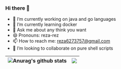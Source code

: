### Hi there 👋

<!--
**mrbooshehri/mrbooshehri** is a ✨ _special_ ✨ repository because its `README.md` (this file) appears on your GitHub profile.

- 🤔 I’m looking for help with ...
- ⚡ Fun fact: 
-->

- 🔭 I’m currently working on java and go languages
- 🌱 I’m currently learning docker
- 💬 Ask me about any think you want
- 😄 Pronouns: reza-rez
- 📫 How to reach me: reza6273757@gmail.com
- 👯 I’m looking to collaborate on pure shell scripts




| <img align="center" src="https://github-readme-stats.vercel.app/api?username=Reza-Rahmani1378&show_icons=true&include_all_commits=true&theme=buefy&hide_border=true" alt="Anurag's github stats" /> | <img align="center" src="https://github-readme-stats.vercel.app/api/top-langs/?username=Reza-Rahmani1378&layout=compact&theme=buefy&hide_border=true" /> |
| ------------- | ------------- |

